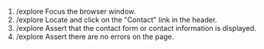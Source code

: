 1. /explore Focus the browser window.
2. /explore Locate and click on the "Contact" link in the header.
3. /explore Assert that the contact form or contact information is displayed.
4. /explore Assert there are no errors on the page.
